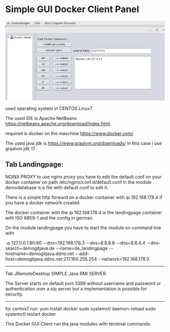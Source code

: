 
Simple GUI Docker Client Panel
============================================================

![image](https://github.com/demogitjava/demodatabase/blob/master/screenshotguiserverpanel.jpg?raw=true)

used operating system in CENTOS Linux7

The used IDE is 
Apache NetBeans 
https://netbeans.apache.org/download/index.html

required is docker on the maschine
https://www.docker.com/

The used java jdk is 
https://www.graalvm.org/downloads/
in this case i use graalvm jdk 17




Tab Landingpage:
------------------------------------------------
NGINX PROXY
to use nginx proxy you have to edit the 
default.conf on your docker container 
on path /etc/nginx/conf.d/default.conf
in the module demodatabase is a file with 
default.conf to edit it.

There is a simple 
http forward on a docker container 
with ip 192.168.178.4 if you have a 
docker network created.

The docker container with the ip 
192.168.178.4 is the landingpage container 
with ISO 8859-1 and the config in german.


On the module landingpage you have to start the 
module on command line with 

-p 127.0.0.1:80:80 --dns=192.168.178.3 --dns=8.8.8.8 --dns=8.8.4.4 
--dns-search=demogitjava.de 
--name=de_landingpage 
--hostname=demogitjava.ddns.net 
--add-host=demogitjava.ddns.net:217.160.255.254 
--network=192.168.178.0 

------------------------------------------------


Tab JRemoteDesktop
SIMPLE Java RMI SERVER

The Server starts on default port 3389 without 
username and password or authentication over a 
sip server but a implementation is possible
for security.


------------------------------------------------








for centos7 run:
yum install docker
sudo systemctl daemon-reload
sudo systemctl restart docker


This Docker GUI Client run the 
java modules with terminal commands.




